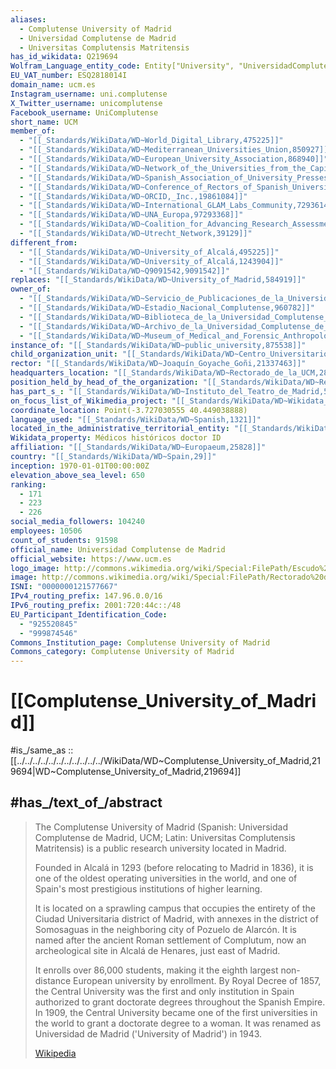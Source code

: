 ```yaml
---
aliases:
  - Complutense University of Madrid
  - Universidad Complutense de Madrid
  - Universitas Complutensis Matritensis
has_id_wikidata: Q219694
Wolfram_Language_entity_code: Entity["University", "UniversidadComplutenseDeMadrid::s78t5"]
EU_VAT_number: ESQ2818014I
domain_name: ucm.es
Instagram_username: uni.complutense
X_Twitter_username: unicomplutense
Facebook_username: UniComplutense
short_name: UCM
member_of:
  - "[[_Standards/WikiData/WD~World_Digital_Library,475225]]"
  - "[[_Standards/WikiData/WD~Mediterranean_Universities_Union,850927]]"
  - "[[_Standards/WikiData/WD~European_University_Association,868940]]"
  - "[[_Standards/WikiData/WD~Network_of_the_Universities_from_the_Capitals_of_Europe,1883765]]"
  - "[[_Standards/WikiData/WD~Spanish_Association_of_University_Presses,6157140]]"
  - "[[_Standards/WikiData/WD~Conference_of_Rectors_of_Spanish_Universities,16551861]]"
  - "[[_Standards/WikiData/WD~ORCID,_Inc.,19861084]]"
  - "[[_Standards/WikiData/WD~International_GLAM_Labs_Community,72936141]]"
  - "[[_Standards/WikiData/WD~UNA_Europa,97293368]]"
  - "[[_Standards/WikiData/WD~Coalition_for_Advancing_Research_Assessment,115682002]]"
  - "[[_Standards/WikiData/WD~Utrecht_Network,39129]]"
different_from:
  - "[[_Standards/WikiData/WD~University_of_Alcalá,495225]]"
  - "[[_Standards/WikiData/WD~University_of_Alcalá,1243904]]"
  - "[[_Standards/WikiData/WD~Q9091542,9091542]]"
replaces: "[[_Standards/WikiData/WD~University_of_Madrid,584919]]"
owner_of:
  - "[[_Standards/WikiData/WD~Servicio_de_Publicaciones_de_la_Universidad_Complutense_de_Madrid,613189]]"
  - "[[_Standards/WikiData/WD~Estadio_Nacional_Complutense,960782]]"
  - "[[_Standards/WikiData/WD~Biblioteca_de_la_Universidad_Complutense_de_Madrid,5727992]]"
  - "[[_Standards/WikiData/WD~Archivo_de_la_Universidad_Complutense_de_Madrid,27830478]]"
  - "[[_Standards/WikiData/WD~Museum_of_Medical_and_Forensic_Anthropology,_Paleopathology_and_Criminalistics,106045262]]"
instance_of: "[[_Standards/WikiData/WD~public_university,875538]]"
child_organization_unit: "[[_Standards/WikiData/WD~Centro_Universitario_Villanueva,7894257]]"
rector: "[[_Standards/WikiData/WD~Joaquín_Goyache_Goñi,21337463]]"
headquarters_location: "[[_Standards/WikiData/WD~Rectorado_de_la_UCM,28540102]]"
position_held_by_head_of_the_organization: "[[_Standards/WikiData/WD~Rector_of_the_Complutense_University_of_Madrid,47504279]]"
has_part_s_: "[[_Standards/WikiData/WD~Instituto_del_Teatro_de_Madrid,51790620]]"
on_focus_list_of_Wikimedia_project: "[[_Standards/WikiData/WD~Wikidata_WikiProject_Academic_Publisher,117222928]]"
coordinate_location: Point(-3.727030555 40.449038888)
language_used: "[[_Standards/WikiData/WD~Spanish,1321]]"
located_in_the_administrative_territorial_entity: "[[_Standards/WikiData/WD~Madrid,2807]]"
Wikidata_property: Médicos históricos doctor ID
affiliation: "[[_Standards/WikiData/WD~Europaeum,25828]]"
country: "[[_Standards/WikiData/WD~Spain,29]]"
inception: 1970-01-01T00:00:00Z
elevation_above_sea_level: 650
ranking:
  - 171
  - 223
  - 226
social_media_followers: 104240
employees: 10506
count_of_students: 91598
official_name: Universidad Complutense de Madrid
official_website: https://www.ucm.es
logo_image: http://commons.wikimedia.org/wiki/Special:FilePath/Escudo%20de%20la%20Universidad%20Complutense%20de%20Madrid.svg
image: http://commons.wikimedia.org/wiki/Special:FilePath/Rectorado%20de%20la%20Universidad%20Complutense%20de%20Madrid.jpg
ISNI: "0000000121577667"
IPv4_routing_prefix: 147.96.0.0/16
IPv6_routing_prefix: 2001:720:44c::/48
EU_Participant_Identification_Code:
  - "925520845"
  - "999874546"
Commons_Institution_page: Complutense University of Madrid
Commons_category: Complutense University of Madrid
---
```


# [[Complutense_University_of_Madrid]] 

#is_/same_as :: [[../../../../../../../../../../../WikiData/WD~Complutense_University_of_Madrid,219694|WD~Complutense_University_of_Madrid,219694]] 

## #has_/text_of_/abstract 

> The Complutense University of Madrid (Spanish: Universidad Complutense de Madrid, UCM; Latin: Universitas Complutensis Matritensis) is a public research university located in Madrid. 
> 
> Founded in Alcalá in 1293 (before relocating to Madrid in 1836), 
> it is one of the oldest operating universities in the world, 
> and one of Spain's most prestigious institutions of higher learning. 
> 
> It is located on a sprawling campus 
> that occupies the entirety of the Ciudad Universitaria district of Madrid, 
> with annexes in the district of Somosaguas in the neighboring city of Pozuelo de Alarcón. 
> It is named after the ancient Roman settlement of Complutum, 
> now an archeological site in Alcalá de Henares, just east of Madrid.
>
> It enrolls over 86,000 students, making it the eighth largest non-distance European university by enrollment. By Royal Decree of 1857, the Central University was the first and only institution in Spain authorized to grant doctorate degrees throughout the Spanish Empire. In 1909, the Central University became one of the first universities in the world to grant a doctorate degree to a woman. It was renamed as Universidad de Madrid ('University of Madrid') in 1943.
>
> [Wikipedia](https://en.wikipedia.org/wiki/Complutense%20University%20of%20Madrid) 

